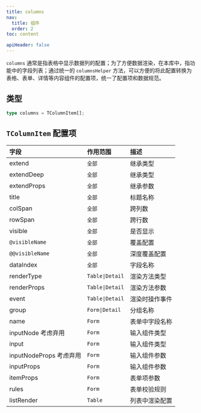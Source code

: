 ```yaml
---
title: columns
nav:
  title: 组件
  order: 2
toc: content

apiHeader: false
---
```


`columns` 通常是指表格中显示数据列的配置；为了方便数据渲染，在本库中，指功能中的字段列表；通过统一的 `columnsHelper` 方法，可以方便的将此配置转换为表格、表单、详情等内容组件的配置项，统一了配置项和数据规范。

## 类型

```ts
type columns = TColumnItem[];
```

## `TColumnItem` 配置项

| 字段                                                  | 作用范围        | 描述           |
| :---------------------------------------------------- | :-------------- | :------------- |
| extend                                                | `全部`          | 继承类型       |
| extendDeep                                            | `全部`          | 继承类型       |
| extendProps                                           | `全部`          | 继承参数       |
| title                                                 | `全部`          | 标题名称       |
| colSpan                                               | `全部`          | 跨列数         |
| rowSpan                                               | `全部`          | 跨行数         |
| visible                                               | `全部`          | 是否显示       |
| `@visibleName`                                        | `全部`          | 覆盖配置       |
| `@@visibleName`                                       | `全部`          | 深度覆盖配置   |
| dataIndex                                             | `全部`          | 字段名称       |
| renderType                                            | `Table\|Detail` | 渲染方法类型   |
| renderProps                                           | `Table\|Detail` | 渲染方法参数   |
| event                                                 | `Table\|Detail` | 渲染时操作事件 |
| group                                                 | `Form\|Detail`  | 分组名称       |
| name                                                  | `Form`          | 表单中字段名称 |
| inputNode <Badge type="warning">考虑弃用</Badge>      | `Form`          | 输入组件类型   |
| input                                                 | `Form`          | 输入组件类型   |
| inputNodeProps <Badge type="warning">考虑弃用</Badge> | `Form`          | 输入组件参数   |
| inputProps                                            | `Form`          | 输入组件参数   |
| itemProps                                             | `Form`          | 表单项参数     |
| rules                                                 | `Form`          | 表单校验规则   |
| listRender                                            | `Table`         | 列表中渲染配置 |

